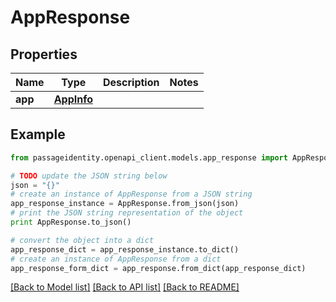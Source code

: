 # AppResponse


## Properties
Name | Type | Description | Notes
------------ | ------------- | ------------- | -------------
**app** | [**AppInfo**](AppInfo.md) |  | 

## Example

```python
from passageidentity.openapi_client.models.app_response import AppResponse

# TODO update the JSON string below
json = "{}"
# create an instance of AppResponse from a JSON string
app_response_instance = AppResponse.from_json(json)
# print the JSON string representation of the object
print AppResponse.to_json()

# convert the object into a dict
app_response_dict = app_response_instance.to_dict()
# create an instance of AppResponse from a dict
app_response_form_dict = app_response.from_dict(app_response_dict)
```
[[Back to Model list]](../README.md#documentation-for-models) [[Back to API list]](../README.md#documentation-for-api-endpoints) [[Back to README]](../README.md)


